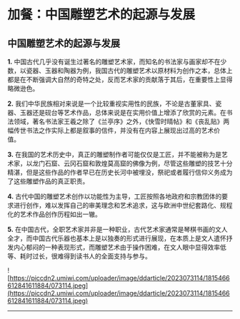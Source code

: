 # 加餐：中国雕塑艺术的起源与发展

## 中国雕塑艺术的起源与发展

 **1.** 中国古代几乎没有诞生过著名的雕塑艺术家，而知名的书法家与画家却不在少数，以瓷器、玉器和陶器为例，我国古代的雕塑艺术以原材料为创作之本，总体上都是在不断强调大自然的奇特之处，反而艺术家的贡献落于其后，在重要性上显得略微逊色。 

 **2.** 我们中华民族相对来说是一个比较重视实用性的民族，不论是古董家具、瓷器、玉器还是砚台等艺术作品，总体来说是在实用价值上增添了欣赏的元素。在书法领域，著名书法家王羲之除了《兰亭序》之外，《快雪时晴帖》和《丧乱贴》两幅传世书法之作实际上都是叙事的信件，并没有在内容上展现出过高的艺术价值。 

 **3.** 在我国的艺术历史中，真正的雕塑制作者可能仅仅是工匠，并不能被称为是艺术家，以龙门石窟、云冈石窟和敦煌莫高窟的佛像为例，尽管这些雕塑的技艺十分精湛，但是这些作品的作者早已在历史长河中被埋没，祭祀或者履行信仰义务成为了这些雕塑作品的真正职责。 

 **4.** 古代中国的雕塑艺术创作以功能性为主导，工匠按照各地政府和宗教团体的要求进行创作，难以发挥自己的审美理念和艺术追求，这与欧洲中世纪套路化、规程化的艺术作品创作历程如出一辙。 

 **5.** 在中国古代，全职艺术家并非是一种职业，古代艺术家通常是琴棋书画的文人全才，而中国古代乐器也基本上是以独奏的形式进行展现，在本质上是文人遣怀抒发内心郁闷的一种表现形式，而雕塑艺术由于操作困难，在文人眼中显得效率低等、耗时过长，很难得到读书人的全面支持与参与。 

![https://piccdn2.umiwi.com/uploader/image/ddarticle/2023073114/1815466612841611884/073114.jpeg](https://piccdn2.umiwi.com/uploader/image/ddarticle/2023073114/1815466612841611884/073114.jpeg)

---
